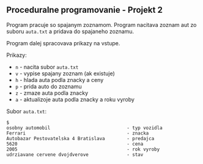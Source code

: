 ## Proceduralne programovanie - Projekt 2

Program pracuje so spajanym zoznamom.
Program nacitava zoznam aut zo suboru `auta.txt` a pridava do spajaneho zoznamu.

Program dalej spracovava prikazy na vstupe.

Prikazy:

- `n` - nacita subor `auta.txt`
- `v` - vypise spajany zoznam (ak existuje)
- `h` - hlada auta podla znacky a ceny
- `p` - prida auto do zoznamu
- `z` - zmaze auta podla znacky
- `a` - aktualizoje auta podla znacky a roku vyroby

Subor `auta.txt`:
```
$
osobny automobil                            - typ vozidla
Ferrari                                     - znacka
Autobazar Pestovatelska 4 Bratislava        - predajca
5620                                        - cena
2005                                        - rok vyroby
udrziavane cervene dvojdverove              - stav
```